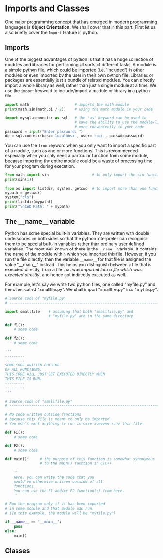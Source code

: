 # Imports and Classes

One major programming concept that has emerged in modern programming languages is **Object Orientation**. We shall cover that in this part. First let us also briefly cover the ```Import``` feature in python.

## Imports

One of the biggest advantages of python is that it has a huge collection of modules and libraries for performing all sorts of different tasks. A module is a simple python file, which could be imported (i.e. 'included') in other modules or even imported by the user in their own python file. Libraries or packages are essentially just a bundle of related modules. You can directly import a whole library as well, rather than just a single module at a time. We use the ```import``` keyword to include/import a module or library in a python file.

```py
import math                     # imports the math module
print(math.sin(math.pi / 2))    # using the math module in your code

import mysql.connector as sql   # the 'as' keyword can be used to
                                # have the ability to use the module/library
                                # more conveniently in your code
password = input("Enter password: ")
db = sql.connect(host='localhost', user='root', passwd=password)
```

You can use the ```from``` keyword when you only want to import a specific part of a module, such as one or more functions. This is recommended especially when you only need a particular function from some module, because importing the entire module could be a waste of processing time for your program during execution.

```py
from math import sin                    # to only import the sin function
print(sin(1))

from os import listdir, system, getcwd  # to import more than one function
mypath = getcwd()
system("cls")
print(listdir(mypath))
print("\nCWD Path: " + mypath)
```

## The \_\_name\_\_ variable

Python has some special built-in variables. They are written with double underscores on both sides so that the python interpreter can recognise them to be special built-in variables rather than ordinary user defined variables. The most well known of these is the ```__name__``` variable. It contains the name of the module within which you imported this file. However, if you run the file directly, then the variable ```__name__``` for that file is assigned the value "\_\_main\_\_" instead. This helps you distinguish between a file that is executed directly, from a file that was *imported into a file which was executed directly*, and hence got indirectly executed as well.

For example, let's say we write two python files, one called "myfile.py" and the other called "smallfile.py". We shall import "smallfile.py" into "myfile.py".

```py
# Source code of "myfile.py"
# -----------------------------------------------------------------------

import smallfile    # assuming that both "smallfile.py" and
                    # "myfile.py" are in the same directory

def f1():
    # some code

def f2():
    # some code

'''
---------
---------
SOME CODE WRITTEN OUTSIDE
OF ALL FUNCTIONS.
THIS CODE WILL JUST GET EXECUTED DIRECTLY WHEN
THIS FILE IS RUN.
---------
---------
'''
```
```py
# Source code of "smallfile.py"
# -----------------------------------------------------------------------

# No code written outside functions
# because this file is meant to only be imported
# You don't want anything to run in case someone runs this file

def F1():
    # some code

def F2():
    # some code

def main():     # the purpose of this function is somewhat synonymous
                # to the main() function in C/C++
    
    '''
    Here, you can write the code that you
    would've otherwise written outside of all
    functions.
    You can use the F1 and/or F2 function(s) from here.
    '''

# Run the program only if it has been imported
# in some module and that module was run.
# (In this example, the module will be "myfile.py")

if __name__ == '__main__':
    pass
else:
    main()
```

## Classes